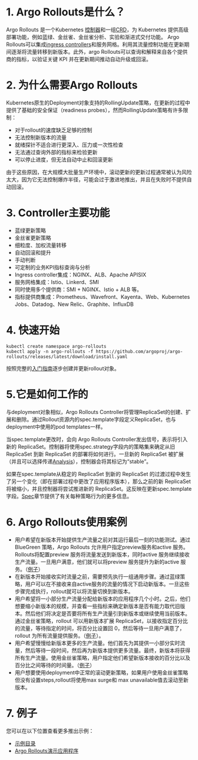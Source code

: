 # 1. Argo Rollouts是什么？
Argo Rollouts 是一个Kubernetes [控制器](https://kubernetes.io/docs/concepts/architecture/controller/)和一组[CRD](https://kubernetes.io/docs/concepts/extend-kubernetes/api-extension/custom-resources/)，为 Kubernetes 提供高级部署功能，例如蓝绿、金丝雀、金丝雀分析、实验和渐进式交付功能。
Argo Rollouts可以集成[ingress controllers](https://kubernetes.io/docs/concepts/services-networking/ingress/)和服务网格。利用其流量控制功能在更新期间逐渐将流量转移到新版本。此外，argo Rollouts可以查询和解释来自各个提供商的指标，以验证关键 KPI 并在更新期间推动自动升级或回滚。
# 2. 为什么需要Argo Rollouts
Kubernetes原生的Deployment对象支持的RollingUpdate策略，在更新的过程中提供了基础的安全保证（readiness probes），然而RollingUpdate策略有许多限制：
* 对于rollout的速度缺乏足够的控制
* 无法控制新版本的流量
* 就绪探针不适合进行更深入、压力或一次性检查
* 无法通过查询外部的指标来检验更新
* 可以停止进度，但无法自动中止和回滚更新

由于这些原因，在大规模大批量生产环境中，滚动更新的更新过程通常被认为风险太大，因为它无法控制爆炸半径，可能会过于激进地推出，并且在失败时不提供自动回滚。

# 3. Controller主要功能
* 蓝绿更新策略
* 金丝雀更新策略
* 细粒度、加权流量转移
* 自动回滚和提升
* 手动判断
* 可定制的业务KPI指标查询与分析
* Ingress controller集成：NGINX、ALB、Apache APISIX
* 服务网格集成：Istio、Linkerd、SMI
* 同时使用多个提供商：SMI + NGINX、Istio + ALB 等。
* 指标提供商集成：Prometheus、Wavefront、Kayenta、Web、Kubernetes Jobs、Datadog、New Relic、Graphite、InfluxDB

# 4. 快速开始
```
kubectl create namespace argo-rollouts
kubectl apply -n argo-rollouts -f https://github.com/argoproj/argo-rollouts/releases/latest/download/install.yaml
```
按照完整的[入门指南](../5.入门指南/5.入门指南.md)逐步创建并更新rollout对象。
# 5.它是如何工作的
与deployment对象相似，Argo Rollouts Controller将管理ReplicaSet的创建、扩展和删除。通过Rollout资源内的spec.template字段定义ReplicaSet，也与deployment中使用的pod templates一样。

当spec.template更改时，会向 Argo Rollouts Controller发出信号，表示将引入新的 ReplicaSet。控制器将使用spec.strategy字段内的策略集来确定从旧 ReplicaSet 到新 ReplicaSet 的部署将如何进行。一旦新的 ReplicaSet 被扩展（并且可以选择传递[Analysis](../9.Analysis/9.Analysis.md)），控制器会将其标记为“stable”。

如果在spec.template从稳定的 ReplicaSet 到新的 ReplicaSet 的过渡过程中发生了另一个变化（即在部署过程中更改了应用程序版本），那么之前的新 ReplicaSet 将被缩小，并且控制器将尝试推进新的 ReplicaSet。这反映在更新spec.template字段。[Spec](https://argo-rollouts.readthedocs.io/en/stable/features/specification/)章节提供了有关每种策略行为的更多信息。
# 6. Argo Rollouts使用案例
* 用户希望在新版本开始提供生产流量之前对其运行最后一刻的功能测试。通过 BlueGreen 策略，Argo Rollouts 允许用户指定preview服务和active 服务。Rollouts将配置preview 服务将流量发送到新版本，同时active 服务继续接收生产流量。一旦用户满意，他们就可以将preview 服务提升为新的active 服务。（[例子](https://github.com/argoproj/argo-rollouts/blob/master/examples/rollout-bluegreen.yaml)）
* 在新版本开始接收实时流量之前，需要预先执行一组通用步骤。通过蓝绿策略，用户可以在不接收来自active服务的流量的情况下启动新版本。一旦这些步骤完成执行，rollout就可以将流量切换到新版本。
* 用户希望将一小部分生产流量分配给新版本的应用程序几个小时。之后，他们想要缩小新版本的规模，并查看一些指标来确定新版本是否有能力取代旧版本。然后他们将决定是否要将所有生产流量引到新版本或继续使用当前版本。通过金丝雀策略，rollout 可以用新版本扩展 ReplicaSet，以接收指定百分比的流量，等待指定的时间，将百分比设置回 0，然后等待一旦用户满意了， rollout 为所有流量提供服务。（[例子](https://github.com/argoproj/argo-rollouts/blob/master/examples/rollout-analysis-step.yaml)）。
* 用户希望慢慢给新版本更多的生产流量。他们首先为其提供一小部分实时流量，然后等待一段时间，然后再为新版本提供更多流量。最终，新版本将获得所有生产流量。使用金丝雀策略，用户指定他们希望新版本接收的百分比以及百分比之间等待的时间量。（[例子](https://github.com/argoproj/argo-rollouts/blob/master/examples/rollout-canary.yaml)）
* 用户想要使用deployment中正常的滚动更新策略，如果用户使用金丝雀策略但没有设置steps,rollout将使用max surge和 max unavailable值去滚动至新版本。

# 7. 例子
您可以在以下位置查看更多推出示例：

* [示例目录](https://github.com/argoproj/argo-rollouts/tree/master/examples)
* [Argo Rollouts演示应用程序](https://github.com/argoproj/rollouts-demo)